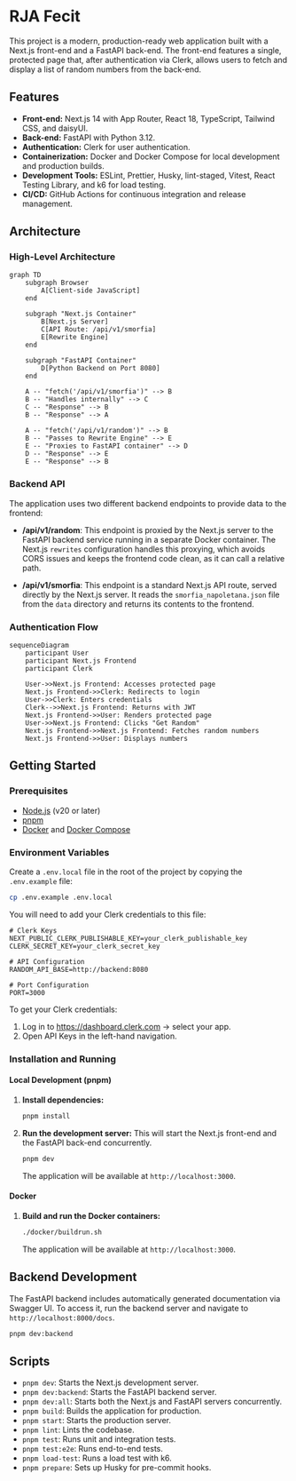 # RJA Fecit

This project is a modern, production-ready web application built with a Next.js front-end and a FastAPI back-end. The front-end features a single, protected page that, after authentication via Clerk, allows users to fetch and display a list of random numbers from the back-end.

## Features

- **Front-end:** Next.js 14 with App Router, React 18, TypeScript, Tailwind CSS, and daisyUI.
- **Back-end:** FastAPI with Python 3.12.
- **Authentication:** Clerk for user authentication.
- **Containerization:** Docker and Docker Compose for local development and production builds.
- **Development Tools:** ESLint, Prettier, Husky, lint-staged, Vitest, React Testing Library, and k6 for load testing.
- **CI/CD:** GitHub Actions for continuous integration and release management.

## Architecture

### High-Level Architecture

```mermaid
graph TD
    subgraph Browser
        A[Client-side JavaScript]
    end

    subgraph "Next.js Container"
        B[Next.js Server]
        C[API Route: /api/v1/smorfia]
        E[Rewrite Engine]
    end

    subgraph "FastAPI Container"
        D[Python Backend on Port 8080]
    end

    A -- "fetch('/api/v1/smorfia')" --> B
    B -- "Handles internally" --> C
    C -- "Response" --> B
    B -- "Response" --> A

    A -- "fetch('/api/v1/random')" --> B
    B -- "Passes to Rewrite Engine" --> E
    E -- "Proxies to FastAPI container" --> D
    D -- "Response" --> E
    E -- "Response" --> B
```

### Backend API

The application uses two different backend endpoints to provide data to the frontend:

-   **/api/v1/random**: This endpoint is proxied by the Next.js server to the FastAPI backend service running in a separate Docker container. The Next.js `rewrites` configuration handles this proxying, which avoids CORS issues and keeps the frontend code clean, as it can call a relative path.

-   **/api/v1/smorfia**: This endpoint is a standard Next.js API route, served directly by the Next.js server. It reads the `smorfia_napoletana.json` file from the `data` directory and returns its contents to the frontend.

### Authentication Flow

```mermaid
sequenceDiagram
    participant User
    participant Next.js Frontend
    participant Clerk

    User->>Next.js Frontend: Accesses protected page
    Next.js Frontend->>Clerk: Redirects to login
    User->>Clerk: Enters credentials
    Clerk-->>Next.js Frontend: Returns with JWT
    Next.js Frontend->>User: Renders protected page
    User->>Next.js Frontend: Clicks "Get Random"
    Next.js Frontend->>Next.js Frontend: Fetches random numbers
    Next.js Frontend->>User: Displays numbers
```

## Getting Started

### Prerequisites

- [Node.js](https://nodejs.org/) (v20 or later)
- [pnpm](https://pnpm.io/)
- [Docker](https://www.docker.com/) and [Docker Compose](https://docs.docker.com/compose/)

### Environment Variables

Create a `.env.local` file in the root of the project by copying the `.env.example` file:

```bash
cp .env.example .env.local
```

You will need to add your Clerk credentials to this file:

```dotenv
# Clerk Keys
NEXT_PUBLIC_CLERK_PUBLISHABLE_KEY=your_clerk_publishable_key
CLERK_SECRET_KEY=your_clerk_secret_key

# API Configuration
RANDOM_API_BASE=http://backend:8080

# Port Configuration
PORT=3000
```

To get your Clerk credentials:
1. Log in to https://dashboard.clerk.com → select your app.
2. Open API Keys in the left-hand navigation.

### Installation and Running

#### Local Development (pnpm)

1.  **Install dependencies:**
    ```bash
    pnpm install
    ```

2.  **Run the development server:**
    This will start the Next.js front-end and the FastAPI back-end concurrently.
    ```bash
    pnpm dev
    ```

    The application will be available at `http://localhost:3000`.

#### Docker

1.  **Build and run the Docker containers:**
    ```bash
    ./docker/buildrun.sh
    ```

    The application will be available at `http://localhost:3000`.

## Backend Development

The FastAPI backend includes automatically generated documentation via Swagger UI. To access it, run the backend server and navigate to `http://localhost:8000/docs`.

```bash
pnpm dev:backend
```

## Scripts

- `pnpm dev`: Starts the Next.js development server.
- `pnpm dev:backend`: Starts the FastAPI backend server.
- `pnpm dev:all`: Starts both the Next.js and FastAPI servers concurrently.
- `pnpm build`: Builds the application for production.
- `pnpm start`: Starts the production server.
- `pnpm lint`: Lints the codebase.
- `pnpm test`: Runs unit and integration tests.
- `pnpm test:e2e`: Runs end-to-end tests.
- `pnpm load-test`: Runs a load test with k6.
- `pnpm prepare`: Sets up Husky for pre-commit hooks.
